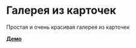 # Галерея из карточек

Простая и очень красивая галерея из карточек

[**Демо**](https://web-steel.github.io/gallery.cards/)
